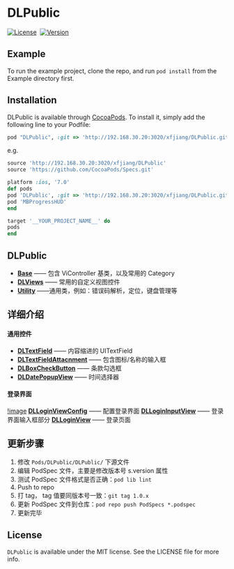# DLPublic

[![License](https://img.shields.io/cocoapods/l/DLPublic.svg?style=flat)](https://raw.githubusercontent.com/ibireme/YYWebImage/master/LICENSE)&nbsp;
[![Version](https://img.shields.io/cocoapods/v/DLPublic.svg?style=flat)](https://www.apple.com/nl/ios/)&nbsp;

## Example

To run the example project, clone the repo, and run `pod install` from the Example directory first.

## Installation

DLPublic is available through [CocoaPods](http://cocoapods.org). To install
it, simply add the following line to your Podfile:

```ruby
pod "DLPublic", :git => 'http://192.168.30.20:3020/xfjiang/DLPublic.git'
```
e.g.

```ruby
source 'http://192.168.30.20:3020/xfjiang/DLPublic'
source 'https://github.com/CocoaPods/Specs.git'

platform :ios, '7.0'
def pods
pod 'DLPublic', :git => 'http://192.168.30.20:3020/xfjiang/DLPublic.git'
pod 'MBProgressHUD'
end

target '__YOUR_PROJECT_NAME__' do
pods
end
```

## DLPublic

- [**Base**](http://192.168.30.20:3020/xfjiang/DLPublic/src/master/DLPublic/Base) —— 包含 ViController 基类，以及常用的 Category
- [**DLViews**](http://192.168.30.20:3020/xfjiang/DLPublic/src/master/DLPublic/DLViews) —— 常用的自定义视图控件
- [**Utility**](http://192.168.30.20:3020/xfjiang/DLPublic/src/master/DLPublic/Utility)  ——通用类，例如：错误码解析，定位，键盘管理等

## 详细介绍

#### 通用控件

- [**DLTextField**](http://192.168.30.20:3020/xfjiang/DLPublic/src/master/DLPublic/DLViews/Widget/DLTextField.h) —— 内容缩进的 UITextField
- [**DLTextFieldAttacnment**](http://192.168.30.20:3020/xfjiang/DLPublic/src/master/DLPublic/DLViews/Widget/DLTextFieldAttachment.h) —— 包含图标/名称的输入框
- [**DLBoxCheckButton**](http://192.168.30.20:3020/xfjiang/DLPublic/src/master/DLPublic/DLViews/Widget/DLBoxCheckButton.h) —— 条款勾选框
- [**DLDatePopupView**](http://192.168.30.20:3020/xfjiang/DLPublic/src/master/DLPublic/DLViews/Widget/DLDatePopupView.h) —— 时间选择器

#### 登录界面
[!image]() 
[**DLLoginViewConfig**](http://192.168.30.20:3020/xfjiang/DLPublic/src/master/DLPublic/DLViews/Login/DLLoginViewConfig.h) —— 配置登录界面
[**DLLoginInputView**](http://192.168.30.20:3020/xfjiang/DLPublic/src/master/DLPublic/DLViews/Login/DLLoginInputView.h) —— 登录界面输入框部分
[**DLLoginView**](http://192.168.30.20:3020/xfjiang/DLPublic/src/master/DLPublic/DLViews/Login/DLLoginView.h) —— 登录页面

## 更新步骤
1. 修改 `Pods/DLPublic/DLPublic/` 下源文件
2. 编辑 PodSpec 文件，主要是修改版本号 s.version 属性
3. 测试 PodSpec 文件格式是否正确：`pod lib lint`
4. Push to repo
5. 打 tag， tag 值要同版本号一致：`git tag 1.0.x`
6. 更新 PodSpec 文件到仓库：`pod repo push PodSpecs *.podspec`
7. 更新完毕

## License

`DLPublic` is available under the MIT license. See the LICENSE file for more info.
